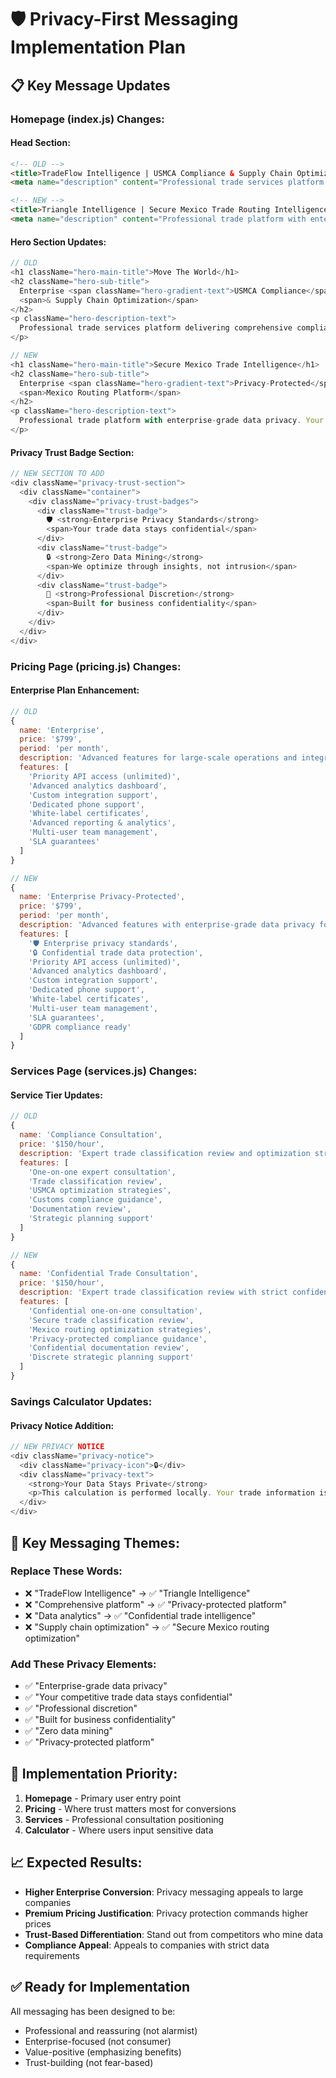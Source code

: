 # 🛡️ Privacy-First Messaging Implementation Plan

## 📋 Key Message Updates

### **Homepage (index.js) Changes:**

#### Head Section:
```html
<!-- OLD -->
<title>TradeFlow Intelligence | USMCA Compliance & Supply Chain Optimization</title>
<meta name="description" content="Professional trade services platform delivering comprehensive USMCA compliance analysis and supply chain optimization for North American manufacturers and importers." />

<!-- NEW -->
<title>Triangle Intelligence | Secure Mexico Trade Routing Intelligence</title>
<meta name="description" content="Professional trade platform with enterprise-grade data privacy. Mexico trade routing saves 15-28% with confidential USMCA compliance optimization for North American manufacturers." />
```

#### Hero Section Updates:
```javascript
// OLD
<h1 className="hero-main-title">Move The World</h1>
<h2 className="hero-sub-title">
  Enterprise <span className="hero-gradient-text">USMCA Compliance</span><br/>
  <span>& Supply Chain Optimization</span>
</h2>
<p className="hero-description-text">
  Professional trade services platform delivering comprehensive compliance analysis and supply chain optimization for Fortune 500 manufacturers and importers.
</p>

// NEW
<h1 className="hero-main-title">Secure Mexico Trade Intelligence</h1>
<h2 className="hero-sub-title">
  Enterprise <span className="hero-gradient-text">Privacy-Protected</span><br/>
  <span>Mexico Routing Platform</span>
</h2>
<p className="hero-description-text">
  Professional trade platform with enterprise-grade data privacy. Your competitive trade intelligence stays confidential while you optimize Mexico routing savings of 15-28%.
</p>
```

#### Privacy Trust Badge Section:
```javascript
// NEW SECTION TO ADD
<div className="privacy-trust-section">
  <div className="container">
    <div className="privacy-trust-badges">
      <div className="trust-badge">
        🛡️ <strong>Enterprise Privacy Standards</strong>
        <span>Your trade data stays confidential</span>
      </div>
      <div className="trust-badge">
        🔒 <strong>Zero Data Mining</strong>
        <span>We optimize through insights, not intrusion</span>
      </div>
      <div className="trust-badge">
        🤝 <strong>Professional Discretion</strong>
        <span>Built for business confidentiality</span>
      </div>
    </div>
  </div>
</div>
```

### **Pricing Page (pricing.js) Changes:**

#### Enterprise Plan Enhancement:
```javascript
// OLD
{
  name: 'Enterprise',
  price: '$799',
  period: 'per month',
  description: 'Advanced features for large-scale operations and integrations',
  features: [
    'Priority API access (unlimited)',
    'Advanced analytics dashboard',
    'Custom integration support',
    'Dedicated phone support',
    'White-label certificates',
    'Advanced reporting & analytics',
    'Multi-user team management',
    'SLA guarantees'
  ]
}

// NEW
{
  name: 'Enterprise Privacy-Protected',
  price: '$799',
  period: 'per month',
  description: 'Advanced features with enterprise-grade data privacy for large-scale operations',
  features: [
    '🛡️ Enterprise privacy standards',
    '🔒 Confidential trade data protection',
    'Priority API access (unlimited)',
    'Advanced analytics dashboard',
    'Custom integration support',
    'Dedicated phone support',
    'White-label certificates',
    'Multi-user team management',
    'SLA guarantees',
    'GDPR compliance ready'
  ]
}
```

### **Services Page (services.js) Changes:**

#### Service Tier Updates:
```javascript
// OLD
{
  name: 'Compliance Consultation',
  price: '$150/hour',
  description: 'Expert trade classification review and optimization strategies with certified customs professionals.',
  features: [
    'One-on-one expert consultation',
    'Trade classification review',
    'USMCA optimization strategies',
    'Customs compliance guidance',
    'Documentation review',
    'Strategic planning support'
  ]
}

// NEW
{
  name: 'Confidential Trade Consultation',
  price: '$150/hour',
  description: 'Expert trade classification review with strict confidentiality protocols. Your competitive trade strategies remain secure.',
  features: [
    'Confidential one-on-one consultation',
    'Secure trade classification review',
    'Mexico routing optimization strategies',
    'Privacy-protected compliance guidance',
    'Confidential documentation review',
    'Discrete strategic planning support'
  ]
}
```

### **Savings Calculator Updates:**

#### Privacy Notice Addition:
```javascript
// NEW PRIVACY NOTICE
<div className="privacy-notice">
  <div className="privacy-icon">🔒</div>
  <div className="privacy-text">
    <strong>Your Data Stays Private</strong>
    <p>This calculation is performed locally. Your trade information is not stored or shared.</p>
  </div>
</div>
```

## 🎯 **Key Messaging Themes:**

### **Replace These Words:**
- ❌ "TradeFlow Intelligence" → ✅ "Triangle Intelligence"
- ❌ "Comprehensive platform" → ✅ "Privacy-protected platform"
- ❌ "Data analytics" → ✅ "Confidential trade intelligence"
- ❌ "Supply chain optimization" → ✅ "Secure Mexico routing optimization"

### **Add These Privacy Elements:**
- ✅ "Enterprise-grade data privacy"
- ✅ "Your competitive trade data stays confidential"
- ✅ "Professional discretion"
- ✅ "Built for business confidentiality"
- ✅ "Zero data mining"
- ✅ "Privacy-protected platform"

## 🔄 **Implementation Priority:**

1. **Homepage** - Primary user entry point
2. **Pricing** - Where trust matters most for conversions
3. **Services** - Professional consultation positioning
4. **Calculator** - Where users input sensitive data

## 📈 **Expected Results:**

- **Higher Enterprise Conversion**: Privacy messaging appeals to large companies
- **Premium Pricing Justification**: Privacy protection commands higher prices
- **Trust-Based Differentiation**: Stand out from competitors who mine data
- **Compliance Appeal**: Appeals to companies with strict data requirements

## ✅ **Ready for Implementation**

All messaging has been designed to be:
- Professional and reassuring (not alarmist)
- Enterprise-focused (not consumer)
- Value-positive (emphasizing benefits)
- Trust-building (not fear-based)